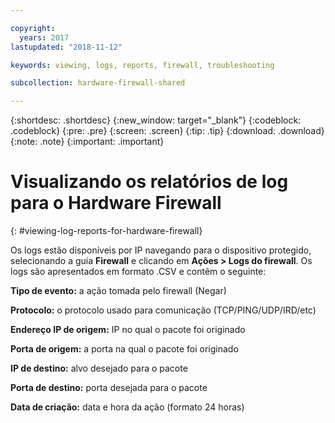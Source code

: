 ```yaml
---

copyright:
  years: 2017
lastupdated: "2018-11-12"

keywords: viewing, logs, reports, firewall, troubleshooting

subcollection: hardware-firewall-shared

---
```


{:shortdesc: .shortdesc}
{:new_window: target="_blank"}
{:codeblock: .codeblock}
{:pre: .pre}
{:screen: .screen}
{:tip: .tip}
{:download: .download}
{:note: .note}
{:important: .important}

# Visualizando os relatórios de log para o Hardware Firewall
{: #viewing-log-reports-for-hardware-firewall}

Os logs estão disponíveis por IP navegando para o dispositivo
protegido, selecionando a guia **Firewall** e clicando em
**Ações > Logs do firewall**. Os logs são apresentados em formato .CSV
e contêm o seguinte:

**Tipo de evento:** a ação tomada pelo firewall (Negar)

**Protocolo:** o protocolo usado para comunicação (TCP/PING/UDP/IRD/etc)

**Endereço IP de origem:** IP no qual o pacote foi originado

**Porta de origem:** a porta na qual o pacote foi originado

**IP de destino:** alvo desejado para o pacote

**Porta de destino:** porta desejada para o pacote

**Data de criação:** data e hora da ação (formato 24 horas)
